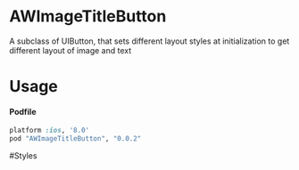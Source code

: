 # AWImageTitleButton
A subclass of UIButton, that sets different layout styles at initialization to get different layout of image and text
# Usage
#### Podfile
```ruby
platform :ios, '8.0'
pod "AWImageTitleButton", "0.0.2"
```
#Styles
